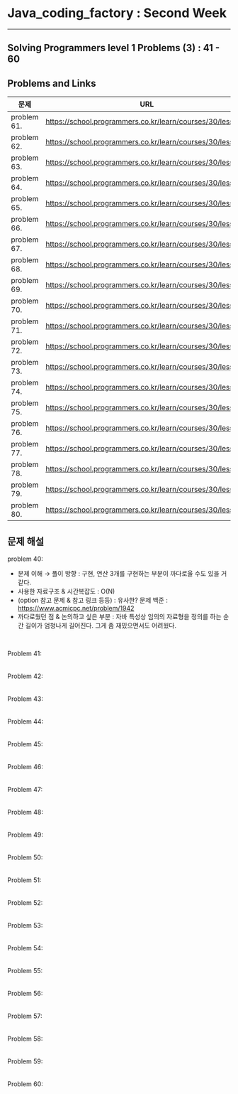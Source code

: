 
# Java_coding_factory : Second Week

---

## Solving Programmers level 1 Problems (3) : 41 - 60
## Problems and Links

| 문제  | URL |
| --- | --- |
| problem 61. | https://school.programmers.co.kr/learn/courses/30/lessons/ | (https://school.programmers.co.kr/learn/courses/30/lessons/) |
| problem 62. | https://school.programmers.co.kr/learn/courses/30/lessons/ | (https://school.programmers.co.kr/learn/courses/30/lessons/) |
| problem 63. | https://school.programmers.co.kr/learn/courses/30/lessons/ | (https://school.programmers.co.kr/learn/courses/30/lessons/) |
| problem 64. | https://school.programmers.co.kr/learn/courses/30/lessons/ | (https://school.programmers.co.kr/learn/courses/30/lessons/) |
| problem 65. | https://school.programmers.co.kr/learn/courses/30/lessons/ | (https://school.programmers.co.kr/learn/courses/30/lessons/) |
| problem 66. | https://school.programmers.co.kr/learn/courses/30/lessons/ | (https://school.programmers.co.kr/learn/courses/30/lessons/) |
| problem 67. | https://school.programmers.co.kr/learn/courses/30/lessons/ | (https://school.programmers.co.kr/learn/courses/30/lessons/) |
| problem 68. | https://school.programmers.co.kr/learn/courses/30/lessons/ | (https://school.programmers.co.kr/learn/courses/30/lessons/) |
| problem 69. | https://school.programmers.co.kr/learn/courses/30/lessons/ | (https://school.programmers.co.kr/learn/courses/30/lessons/) |
| problem 70. | https://school.programmers.co.kr/learn/courses/30/lessons/ | (https://school.programmers.co.kr/learn/courses/30/lessons/) |
| problem 71. | https://school.programmers.co.kr/learn/courses/30/lessons/ | (https://school.programmers.co.kr/learn/courses/30/lessons/) |
| problem 72. | https://school.programmers.co.kr/learn/courses/30/lessons/ | (https://school.programmers.co.kr/learn/courses/30/lessons/) |
| problem 73. | https://school.programmers.co.kr/learn/courses/30/lessons/ | (https://school.programmers.co.kr/learn/courses/30/lessons/) |
| problem 74. | https://school.programmers.co.kr/learn/courses/30/lessons/ | (https://school.programmers.co.kr/learn/courses/30/lessons/) |
| problem 75. | https://school.programmers.co.kr/learn/courses/30/lessons/ | (https://school.programmers.co.kr/learn/courses/30/lessons/) |
| problem 76. | https://school.programmers.co.kr/learn/courses/30/lessons/ | (https://school.programmers.co.kr/learn/courses/30/lessons/) |
| problem 77. | https://school.programmers.co.kr/learn/courses/30/lessons/ | (https://school.programmers.co.kr/learn/courses/30/lessons/) |
| problem 78. | https://school.programmers.co.kr/learn/courses/30/lessons/ | (https://school.programmers.co.kr/learn/courses/30/lessons/) |
| problem 79. | https://school.programmers.co.kr/learn/courses/30/lessons/ | (https://school.programmers.co.kr/learn/courses/30/lessons/) |
| problem 80. | https://school.programmers.co.kr/learn/courses/30/lessons/ | (https://school.programmers.co.kr/learn/courses/30/lessons/) |


## 문제 해설

problem 40:   

- 문제 이해 → 풀이 방향 : 구현, 연산 3개를 구현하는 부분이 까다로울 수도 있을 거 같다.
- 사용한 자료구조 & 시간복잡도 : O(N)
- (option 참고 문제 & 참고 링크 등등) :  유사한? 문제 백준 :  https://www.acmicpc.net/problem/1942
- 까다로웠던 점 & 논의하고 싶은 부분 : 자바 특성상 임의의 자료형을 정의를 하는 순간 길이가 엄청나게 길어진다. 그게 좀 재밌으면서도 어려웠다. 

<br/> 

Problem 41: 
<br />
<br />
<br />
Problem 42: 
<br />
<br />
<br />
Problem 43: 
<br />
<br />
<br />
Problem 44: 
<br />
<br />
<br />
Problem 45: 
<br />
<br />
<br />
Problem 46: 
<br />
<br />
<br />
Problem 47: 
<br />
<br />
<br />
Problem 48: 
<br />
<br />
<br />
Problem 49: 
<br />
<br />
<br />
Problem 50: 
<br />
<br />
<br />
Problem 51: 
<br />
<br />
<br />
Problem 52: 
<br />
<br />
<br />
Problem 53: 
<br />
<br />
<br />
Problem 54: 
<br />
<br />
<br />
Problem 55: 
<br />
<br />
<br />
Problem 56: 
<br />
<br />
<br />
Problem 57: 
<br />
<br />
<br />
Problem 58: 
<br />
<br />
<br />
Problem 59: 
<br />
<br />
<br />
Problem 60: 
<br />
<br />
<br />
